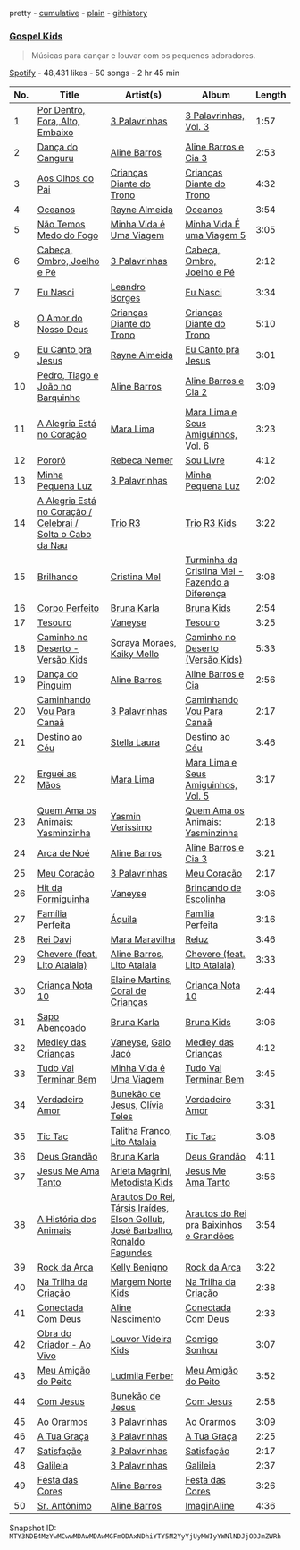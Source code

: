pretty - [cumulative](/playlists/cumulative/37i9dQZF1DX52rW82P8TUE.md) - [plain](/playlists/plain/37i9dQZF1DX52rW82P8TUE) - [githistory](https://github.githistory.xyz/mackorone/spotify-playlist-archive/blob/main/playlists/plain/37i9dQZF1DX52rW82P8TUE)

### [Gospel Kids](https://open.spotify.com/playlist/37i9dQZF1DX52rW82P8TUE)

> Músicas para dançar e louvar com os pequenos adoradores.

[Spotify](https://open.spotify.com/user/spotify) - 48,431 likes - 50 songs - 2 hr 45 min

| No. | Title | Artist(s) | Album | Length |
|---|---|---|---|---|
| 1 | [Por Dentro, Fora, Alto, Embaixo](https://open.spotify.com/track/5zuOwjPMZkCfzTa9mE8I87) | [3 Palavrinhas](https://open.spotify.com/artist/6apif9UbguC36klKtjMKVL) | [3 Palavrinhas, Vol\. 3](https://open.spotify.com/album/4Aw3KlIumWtvdpamB7DMsU) | 1:57 |
| 2 | [Dança do Canguru](https://open.spotify.com/track/1U4Vl0LRSvWtfBtRI6bnBN) | [Aline Barros](https://open.spotify.com/artist/2aKyKSggb31Kw9s9i3iXoo) | [Aline Barros e Cia 3](https://open.spotify.com/album/6dtJQolCzJVqKjpBE72gpg) | 2:53 |
| 3 | [Aos Olhos do Pai](https://open.spotify.com/track/28ATy9KFpbfUujbB8ZMkWc) | [Crianças Diante do Trono](https://open.spotify.com/artist/1DrV98ubDph1jAWq7ikcF5) | [Crianças Diante do Trono](https://open.spotify.com/album/0NQ0gD4kZUZ7NR76X1QCqk) | 4:32 |
| 4 | [Oceanos](https://open.spotify.com/track/2Ehjl2vMGZhWsNwRco3hMu) | [Rayne Almeida](https://open.spotify.com/artist/2WtIzFKxQniqeliHt4vIVj) | [Oceanos](https://open.spotify.com/album/3vt5PFQ9JUQbeL7AnfsK2j) | 3:54 |
| 5 | [Não Temos Medo do Fogo](https://open.spotify.com/track/3tnh93byTIcpyhZYsLN93O) | [Minha Vida é Uma Viagem](https://open.spotify.com/artist/1o0rLhiJRM3IFLGlqBVolR) | [Minha Vida É uma Viagem 5](https://open.spotify.com/album/2DCbdwhK6SoBW9XawSSrbK) | 3:05 |
| 6 | [Cabeça, Ombro, Joelho e Pé](https://open.spotify.com/track/3lRfG9FccT67tuGboXeEZs) | [3 Palavrinhas](https://open.spotify.com/artist/6apif9UbguC36klKtjMKVL) | [Cabeça, Ombro, Joelho e Pé](https://open.spotify.com/album/1F1pwnUBYMI9vFVpIQF97W) | 2:12 |
| 7 | [Eu Nasci](https://open.spotify.com/track/2dE7xXqKFCUAnL8njBXUrI) | [Leandro Borges](https://open.spotify.com/artist/1W08UTn6HSj0dHarQE7ReQ) | [Eu Nasci](https://open.spotify.com/album/2HmqtDhNBSUKR42VLi2Evl) | 3:34 |
| 8 | [O Amor do Nosso Deus](https://open.spotify.com/track/2gvn5QvlQdnE2T06ErTaer) | [Crianças Diante do Trono](https://open.spotify.com/artist/1DrV98ubDph1jAWq7ikcF5) | [Crianças Diante do Trono](https://open.spotify.com/album/0NQ0gD4kZUZ7NR76X1QCqk) | 5:10 |
| 9 | [Eu Canto pra Jesus](https://open.spotify.com/track/6dWRzM5A2KxgYtzfZozviQ) | [Rayne Almeida](https://open.spotify.com/artist/2WtIzFKxQniqeliHt4vIVj) | [Eu Canto pra Jesus](https://open.spotify.com/album/6iU37mu4rSSCnrUhjnhrWJ) | 3:01 |
| 10 | [Pedro, Tiago e João no Barquinho](https://open.spotify.com/track/1180Pe0jjGNslftSXTrEKi) | [Aline Barros](https://open.spotify.com/artist/2aKyKSggb31Kw9s9i3iXoo) | [Aline Barros e Cia 2](https://open.spotify.com/album/58dham8BeNuWKBJJTbzenr) | 3:09 |
| 11 | [A Alegria Está no Coração](https://open.spotify.com/track/61PU43JNFgjn1zuAaAz96d) | [Mara Lima](https://open.spotify.com/artist/3r3fXHLRkaNVAuP7ckBJOV) | [Mara Lima e Seus Amiguinhos, Vol\. 6](https://open.spotify.com/album/1cAgUMSQibfGNArPNRIJKn) | 3:23 |
| 12 | [Pororó](https://open.spotify.com/track/44FbIn8MPPGj7jjDFLhXIr) | [Rebeca Nemer](https://open.spotify.com/artist/1mQU9ZMrrU8FcbjfePJBsk) | [Sou Livre](https://open.spotify.com/album/2Wgno6YhkdyXyfhDo1MH7M) | 4:12 |
| 13 | [Minha Pequena Luz](https://open.spotify.com/track/1fr5LcT7TguvSZJRlNQNNv) | [3 Palavrinhas](https://open.spotify.com/artist/6apif9UbguC36klKtjMKVL) | [Minha Pequena Luz](https://open.spotify.com/album/6CnrRYF7ONjhhmCVzjRkg9) | 2:02 |
| 14 | [A Alegria Está no Coração / Celebrai / Solta o Cabo da Nau](https://open.spotify.com/track/7FNueAtAXOl1aImDlO9jO0) | [Trio R3](https://open.spotify.com/artist/1j80V5H3SnqrUDKhpAo1OE) | [Trio R3 Kids](https://open.spotify.com/album/3iXWPgtTT7O1t7e5eZoDmf) | 3:22 |
| 15 | [Brilhando](https://open.spotify.com/track/6aMHKxUyAUsbVNJa8TbyuX) | [Cristina Mel](https://open.spotify.com/artist/0vKtp60PHfEnBSLJU9uHgP) | [Turminha da Cristina Mel \- Fazendo a Diferença](https://open.spotify.com/album/6T5y5A3YoPNXQsUu7OlAaX) | 3:08 |
| 16 | [Corpo Perfeito](https://open.spotify.com/track/0ppgTngQMJwHyM5DTjo8nv) | [Bruna Karla](https://open.spotify.com/artist/0YdeGzSneJdP1NEKY3EFlR) | [Bruna Kids](https://open.spotify.com/album/0W7kUdHwTI6L17XHH73HY2) | 2:54 |
| 17 | [Tesouro](https://open.spotify.com/track/0d7iluBpPMuBSFxrhqfDyF) | [Vaneyse](https://open.spotify.com/artist/3S1zrPd36u0KRCPF6HUAOl) | [Tesouro](https://open.spotify.com/album/61v4qQZaJwjprUBIJx9c1v) | 3:25 |
| 18 | [Caminho no Deserto \- Versão Kids](https://open.spotify.com/track/1J1eBc6ECu1cZq7JslY4VG) | [Soraya Moraes](https://open.spotify.com/artist/0IPQAIkLxcVSsxlTPPn3Bp), [Kaiky Mello](https://open.spotify.com/artist/576aczLz6CXzj9E0WZ1EJw) | [Caminho no Deserto \(Versão Kids\)](https://open.spotify.com/album/34EQIvp5R1X7n4chgsK1PR) | 5:33 |
| 19 | [Dança do Pinguim](https://open.spotify.com/track/4xIhkjavXmWmlUSBOtEqUq) | [Aline Barros](https://open.spotify.com/artist/2aKyKSggb31Kw9s9i3iXoo) | [Aline Barros e Cia](https://open.spotify.com/album/5RFApbqCFVwb3ABVj8Q8w4) | 2:56 |
| 20 | [Caminhando Vou Para Canaã](https://open.spotify.com/track/1gjyW1dkU6SfYlo6dwByJz) | [3 Palavrinhas](https://open.spotify.com/artist/6apif9UbguC36klKtjMKVL) | [Caminhando Vou Para Canaã](https://open.spotify.com/album/051Ck9PEoQhBlON1mnw0gN) | 2:17 |
| 21 | [Destino ao Céu](https://open.spotify.com/track/25nCwxGYMiwJeEbqitBkjn) | [Stella Laura](https://open.spotify.com/artist/1lqxvuE0yfesGRZ4sdVVNm) | [Destino ao Céu](https://open.spotify.com/album/7mGVlHAO59mS0XChbEDRUm) | 3:46 |
| 22 | [Erguei as Mãos](https://open.spotify.com/track/7GTVVZiren9LxoyNW4pATK) | [Mara Lima](https://open.spotify.com/artist/3r3fXHLRkaNVAuP7ckBJOV) | [Mara Lima e Seus Amiguinhos, Vol\. 5](https://open.spotify.com/album/5hCu7mordTwYqr2n2rW0LR) | 3:17 |
| 23 | [Quem Ama os Animais: Yasminzinha](https://open.spotify.com/track/3QeEhShhm4xarUOUmHS4tn) | [Yasmin Verissimo](https://open.spotify.com/artist/1O6na9PsfEQLFmZHg8MEyE) | [Quem Ama os Animais: Yasminzinha](https://open.spotify.com/album/7zDczluqFBHATzo2eXUWZC) | 2:18 |
| 24 | [Arca de Noé](https://open.spotify.com/track/2IlFyiCXLg5EK5JChEgWGA) | [Aline Barros](https://open.spotify.com/artist/2aKyKSggb31Kw9s9i3iXoo) | [Aline Barros e Cia 3](https://open.spotify.com/album/6dtJQolCzJVqKjpBE72gpg) | 3:21 |
| 25 | [Meu Coração](https://open.spotify.com/track/1MDXv0hRY9EgHTwvQyr7EG) | [3 Palavrinhas](https://open.spotify.com/artist/6apif9UbguC36klKtjMKVL) | [Meu Coração](https://open.spotify.com/album/6y2SSn86BAh3LZHKwNiKK4) | 2:17 |
| 26 | [Hit da Formiguinha](https://open.spotify.com/track/2jxOwM1YWNLdVtYKhHjY4r) | [Vaneyse](https://open.spotify.com/artist/3S1zrPd36u0KRCPF6HUAOl) | [Brincando de Escolinha](https://open.spotify.com/album/28QrtBn35MNZOGsNMjUrja) | 3:06 |
| 27 | [Família Perfeita](https://open.spotify.com/track/25UWTOQyH5eOcvMyWb0VKR) | [Áquila](https://open.spotify.com/artist/4z6EQDJNZwMQ6uHmjL87nQ) | [Família Perfeita](https://open.spotify.com/album/2BOtSzS45MKiRwNHHoPD6V) | 3:16 |
| 28 | [Rei Davi](https://open.spotify.com/track/4v1Yf5GPWOAgOk67CSU0dP) | [Mara Maravilha](https://open.spotify.com/artist/2vEZbLLAKRqzoiTR9aupGu) | [Reluz](https://open.spotify.com/album/4Oolk7dVn9F9EfQoomK1w8) | 3:46 |
| 29 | [Chevere \(feat\. Lito Atalaia\)](https://open.spotify.com/track/3Ecllma7tEPF8gZZZsNp1v) | [Aline Barros](https://open.spotify.com/artist/2aKyKSggb31Kw9s9i3iXoo), [Lito Atalaia](https://open.spotify.com/artist/40VTmb5TDKq5wom2CAnvU3) | [Chevere \(feat\. Lito Atalaia\)](https://open.spotify.com/album/2nuYrKJ4TCQ1B9ZV2Mjupg) | 3:33 |
| 30 | [Criança Nota 10](https://open.spotify.com/track/2kPwaMnS3qowXfg8aBh7nn) | [Elaine Martins](https://open.spotify.com/artist/4rVAT3ktBeOdexcKic0mC8), [Coral de Crianças](https://open.spotify.com/artist/2qUfzKBWjm4UpH1MjdKnSi) | [Criança Nota 10](https://open.spotify.com/album/2nFtRppoPctEbxAUTpynL3) | 2:44 |
| 31 | [Sapo Abençoado](https://open.spotify.com/track/6udRCH0KMT8k4GrXAsoI6e) | [Bruna Karla](https://open.spotify.com/artist/0YdeGzSneJdP1NEKY3EFlR) | [Bruna Kids](https://open.spotify.com/album/0W7kUdHwTI6L17XHH73HY2) | 3:06 |
| 32 | [Medley das Crianças](https://open.spotify.com/track/04lDkeEi5mxKfXkBXcmrAQ) | [Vaneyse](https://open.spotify.com/artist/3S1zrPd36u0KRCPF6HUAOl), [Galo Jacó](https://open.spotify.com/artist/6JDieX8x5rmjocsN3Rxs2L) | [Medley das Crianças](https://open.spotify.com/album/6kA8eLY4fy4LqYmQVWD3tH) | 4:12 |
| 33 | [Tudo Vai Terminar Bem](https://open.spotify.com/track/4oYgECBXPGWladYejkc4bP) | [Minha Vida é Uma Viagem](https://open.spotify.com/artist/1o0rLhiJRM3IFLGlqBVolR) | [Tudo Vai Terminar Bem](https://open.spotify.com/album/45SiWKT4wFF9c67wCqiMBA) | 3:45 |
| 34 | [Verdadeiro Amor](https://open.spotify.com/track/0yWQuYf69YZPteFYdVpubx) | [Bunekão de Jesus](https://open.spotify.com/artist/3EzcPGgFNYyoFpcLjec4c2), [Olívia Teles](https://open.spotify.com/artist/2ojdlKsNAWovUgFXkFC2IZ) | [Verdadeiro Amor](https://open.spotify.com/album/4UxBeejCnl6LjKlBXNpjTH) | 3:31 |
| 35 | [Tic Tac](https://open.spotify.com/track/4jygcdgSgyyf7QJacekxmx) | [Talitha Franco](https://open.spotify.com/artist/4a9BpHMkMFUFZT7j00Dubq), [Lito Atalaia](https://open.spotify.com/artist/40VTmb5TDKq5wom2CAnvU3) | [Tic Tac](https://open.spotify.com/album/1g8HEmXjdRfNLqk9rk1Grk) | 3:08 |
| 36 | [Deus Grandão](https://open.spotify.com/track/4P0TyPgmAOq2gVQJf7LMV5) | [Bruna Karla](https://open.spotify.com/artist/0YdeGzSneJdP1NEKY3EFlR) | [Deus Grandão](https://open.spotify.com/album/1zkpj6qPydhF9RAaDnrWRn) | 4:11 |
| 37 | [Jesus Me Ama Tanto](https://open.spotify.com/track/0J8hD8AoGlQipoHU6LF6ZX) | [Arieta Magrini](https://open.spotify.com/artist/3KPggmoiyvKE7nhNdJ3sL5), [Metodista Kids](https://open.spotify.com/artist/2IsqqcA3KOtxZHKplFVUaa) | [Jesus Me Ama Tanto](https://open.spotify.com/album/2Zz9nQm8tCtURbCYJnN0mc) | 3:56 |
| 38 | [A História dos Animais](https://open.spotify.com/track/54p1PR4nMkq495gv1LIQxO) | [Arautos Do Rei](https://open.spotify.com/artist/7HMkkJU8KMSMpEZ1RA8gvK), [Társis Iraídes](https://open.spotify.com/artist/0p942FANsPACepQGy7HuF7), [Elson Gollub](https://open.spotify.com/artist/4CnTjFbM00kSSgLddqNgqh), [José Barbalho](https://open.spotify.com/artist/3nTd1c0vX2OvYS4cF6otAo), [Ronaldo Fagundes](https://open.spotify.com/artist/3k8WlBrUAmrPAAwGILLlMj) | [Arautos do Rei pra Baixinhos e Grandões](https://open.spotify.com/album/6hQ1VdOFsnwERYnnBuxsFK) | 3:54 |
| 39 | [Rock da Arca](https://open.spotify.com/track/7HzkYbSog275m1M5kaAUFW) | [Kelly Benigno](https://open.spotify.com/artist/2YYbZyhGyLlVQGfaE1Hn5X) | [Rock da Arca](https://open.spotify.com/album/1cNrPAjRtZWUKeMiSqJmEG) | 3:22 |
| 40 | [Na Trilha da Criação](https://open.spotify.com/track/2AeUTBwpPLpEJbu6T7I335) | [Margem Norte Kids](https://open.spotify.com/artist/7MqM27ki9IN3dGwGttHIYa) | [Na Trilha da Criação](https://open.spotify.com/album/7L2eWc0MQm3Da6L80gd6jW) | 2:38 |
| 41 | [Conectada Com Deus](https://open.spotify.com/track/0mdbQRBEonvAxHHJsS5UCj) | [Aline Nascimento](https://open.spotify.com/artist/5Iz1GoxCNhkBe8vn9fXQV4) | [Conectada Com Deus](https://open.spotify.com/album/58yeAD8aegEUHWbQBZp3mx) | 2:33 |
| 42 | [Obra do Criador \- Ao Vivo](https://open.spotify.com/track/6H4h2cnyfeTnqAHfdqi5dw) | [Louvor Videira Kids](https://open.spotify.com/artist/5xQlLW7wWdVaYLUzbphgGu) | [Comigo Sonhou](https://open.spotify.com/album/3tbgkAsVPkMHK4TBOwIwpV) | 3:07 |
| 43 | [Meu Amigão do Peito](https://open.spotify.com/track/7kpsitoqNZGXXvxUtFg4Qj) | [Ludmila Ferber](https://open.spotify.com/artist/3XFPsySK5XlfmcxJGWcyWn) | [Meu Amigão do Peito](https://open.spotify.com/album/1CUbAbluxubTfpGKXg5BgA) | 3:52 |
| 44 | [Com Jesus](https://open.spotify.com/track/1teeml3NtPVTvfdrPiuxID) | [Bunekão de Jesus](https://open.spotify.com/artist/3EzcPGgFNYyoFpcLjec4c2) | [Com Jesus](https://open.spotify.com/album/0GPGJJUSk7pCTOrMkKgy60) | 2:58 |
| 45 | [Ao Orarmos](https://open.spotify.com/track/0OCSLWbLai3RpfM4kjo5Ne) | [3 Palavrinhas](https://open.spotify.com/artist/6apif9UbguC36klKtjMKVL) | [Ao Orarmos](https://open.spotify.com/album/2bax4vbgz2FjqaV6kJDExx) | 3:09 |
| 46 | [A Tua Graça](https://open.spotify.com/track/58PgmYUic0mM7Qwi297ZG3) | [3 Palavrinhas](https://open.spotify.com/artist/6apif9UbguC36klKtjMKVL) | [A Tua Graça](https://open.spotify.com/album/2gcCOA0Zi0ntszohuIbxVj) | 2:25 |
| 47 | [Satisfação](https://open.spotify.com/track/5rmBG2lYpzQFXU5LXrWHTE) | [3 Palavrinhas](https://open.spotify.com/artist/6apif9UbguC36klKtjMKVL) | [Satisfação](https://open.spotify.com/album/7dNxBMr0QOAUD3ydFcCH8f) | 2:17 |
| 48 | [Galileia](https://open.spotify.com/track/1NxGlZCXHdExP3sPld6UV0) | [3 Palavrinhas](https://open.spotify.com/artist/6apif9UbguC36klKtjMKVL) | [Galileia](https://open.spotify.com/album/1WsqUCNmbFJOsA4Ukmu8lV) | 2:37 |
| 49 | [Festa das Cores](https://open.spotify.com/track/2OgjuP2rTKfweuPiZDORMw) | [Aline Barros](https://open.spotify.com/artist/2aKyKSggb31Kw9s9i3iXoo) | [Festa das Cores](https://open.spotify.com/album/7y3if5oFUBEKP94vf2mCQW) | 3:26 |
| 50 | [Sr\. Antônimo](https://open.spotify.com/track/1mExcbeOoQEh2ZRFTY705r) | [Aline Barros](https://open.spotify.com/artist/2aKyKSggb31Kw9s9i3iXoo) | [ImaginAline](https://open.spotify.com/album/4DpfGOe1QVwuIENUOhxgsa) | 4:36 |

Snapshot ID: `MTY3NDE4MzYwMCwwMDAwMDAwMGFmODAxNDhiYTY5M2YyYjUyMWIyYWNlNDJjODJmZWRh`
